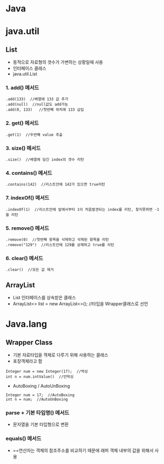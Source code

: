 # Java

#  java.util  
##  List   
-  동적으로 자료형의 갯수가 가변하는 상황일때 사용  
-  인터페이스 클래스  
-  java.util.List
###  1. add() 메서드  
~~~
.add(133)  //배열에 133 값 추가
.add(null)  //null값도 add가능
.add(0, 133)   //첫번째 위치에 133 삽입
~~~
###  2. get() 메서드  
~~~
.get(1)  //두번째 value 추출
~~~
###  3. size() 메서드
~~~
.size()  //배열에 담긴 index의 갯수 리턴
~~~
###  4. contains() 메서드
~~~
.contains(142)  //리스트안에 142가 있으면 true리턴
~~~
###  7.  indexOf() 메서드
~~~
.indexOf(1)  //리스트안에 앞에서부터 1이 처음발견되는 index를 리턴, 찾지못하면 -1을 리턴
~~~
###  5. remove() 메서드
~~~
.remove(0)  //첫번째 항목을 삭제하고 삭제된 항목을 리턴  
.remove("129")  //리스트안에 129를 상제하고 true를 리턴
~~~
###  6.  clear() 메서드
~~~
.clear()  //모든 값 제거  
~~~
##  ArrayList  
-  List 인터페이스를 상속받은 클래스
-  ArrayList<> list = new ArrayList<>();  //타입을 Wrapper클래스로 선언  
  
#  Java.lang   
  
## Wrapper Class  
-  기본 자료타입을 객체로 다루기 위해 사용하는 클래스
-  포장객체라고 함  
~~~
Integer num = new Integer(17);  //박싱
int n = num.intValue()  //언박싱   
~~~  
-  AutoBoxing / AutoUnBoxing  
~~~  
Integer num = 17;  //AutoBoxing
int n = num;  //AutoUnBoxing
~~~  
###  parse + 기본 타입명() 메서드
-  문자열을 기본 타입형으로 변환
###  equals() 메서드  
-  ==연산자는 객체의 참조주소를 비교하기 때문에 래퍼 객체 내부의 값을 위해서 사용
